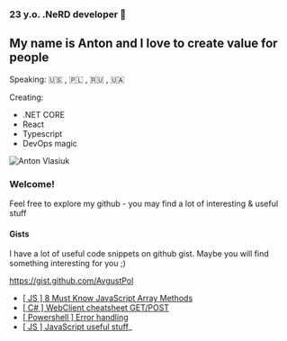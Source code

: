 ### 23 y.o. .NeRD developer 👋 
## My name is Anton and I love to create value for people 

Speaking: 🇺🇸 , 🇵🇱 , 🇷🇺 , 🇺🇦 

Creating: 
- .NET CORE
- React 
- Typescript 
- DevOps magic 


![Anton Vlasiuk](https://github.com/AvgustPol/AvgustPol/blob/main/images/anton%20vlasiuk.jpg?raw=true)

### Welcome!  
Feel free to explore my github - you may find a lot of interesting & useful stuff 


#### Gists 
I have a lot of useful code snippets on github gist. Maybe you will find something interesting for you ;)

https://gist.github.com/AvgustPol

- [[ JS ] 8 Must Know JavaScript Array Methods](https://gist.github.com/AvgustPol/2907b73b4eb8e9d48fbbb8b22a7992a1)
- [[ C# ] WebClient cheatsheet GET/POST](https://gist.github.com/AvgustPol/8e14a07862ae5d804b8b7a10398c681d)
- [[ Powershell ] Error handling](https://gist.github.com/AvgustPol/294a11703860c08ab2c5fdcb5d8718b0)
- [[ JS ] JavaScript useful stuff](https://gist.github.com/AvgustPol/aa26dcc4043f2090a8bd8c31fb5ed623)_
